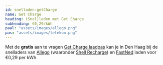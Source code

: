 ```yaml
---
id: snelladen-getCharge
name: Get Charge
heading: (Snel)laden met Get Charge
subheading: €0,29/kWh
paal: "assets/images/allego.png"
pas: "assets/images/telekom.png"
---
```


Met de **gratis** aan te vragen [Get Charge laadpas](https://www.get-charge.com/registrieren/) kan je in Den Haag bij de snelladers van [Allego](https://www.allego.eu/nl-nl/consumenten/vind-een-laadpunt#includeSources=Allego) (waaronder [Shell Recharge](https://www.shell.nl/consumenten/recharge.html)) en [FastNed](https://fastned.nl/nl/locaties) laden voor €0,29 per kWh.
